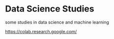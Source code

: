 # Data Science Studies
some studies in data science and machine learning

https://colab.research.google.com/
